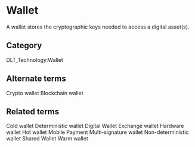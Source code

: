 # Wallet

A wallet stores the cryptographic keys needed to access a digital asset(s).

## Category

DLT_Technology:Wallet

## Alternate terms

Crypto wallet
Blockchain wallet

## Related terms

Cold wallet
Deterministic wallet
Digital Wallet
Exchange wallet
Hardware wallet
Hot wallet
Mobile Payment
Multi-signature wallet
Non-deterministic wallet
Shared Wallet
Warm wallet
